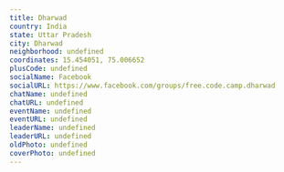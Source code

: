 ```yaml
---
title: Dharwad
country: India
state: Uttar Pradesh
city: Dharwad
neighborhood: undefined
coordinates: 15.454051, 75.006652
plusCode: undefined
socialName: Facebook
socialURL: https://www.facebook.com/groups/free.code.camp.dharwad
chatName: undefined
chatURL: undefined
eventName: undefined
eventURL: undefined
leaderName: undefined
leaderURL: undefined
oldPhoto: undefined
coverPhoto: undefined
---
```

